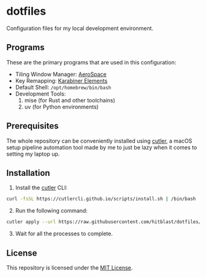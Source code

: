 # dotfiles

Configuration files for my local development environment.

## Programs

These are the primary programs that are used in this configuration:

- Tiling Window Manager: [AeroSpace](https://github.com/nikitabobko/AeroSpace)
- Key Remapping: [Karabiner Elements](https://karabiner-elements.pqrs.org)
- Default Shell: `/opt/homebrew/bin/bash`
- Development Tools:
  1. mise (for Rust and other toolchains)
  2. uv (for Python environments)

## Prerequisites

The whole repository can be conveniently installed using [cutler](https://cutlercli.github.io/), a
macOS setup pipeline automation tool made by me to just be lazy when it comes to setting my laptop up.

## Installation

1. Install the [cutler](https://cutlercli.github.io) CLI:

```bash
curl -fsSL https://cutlercli.github.io/scripts/install.sh | /bin/bash
```

2. Run the following command:

```bash
cutler apply --url https://raw.githubusercontent.com/hitblast/dotfiles/refs/heads/master/.config/cutler/config.toml --brew -y
```

3. Wait for all the processes to complete.

## License

This repository is licensed under the [MIT License](./LICENSE).
